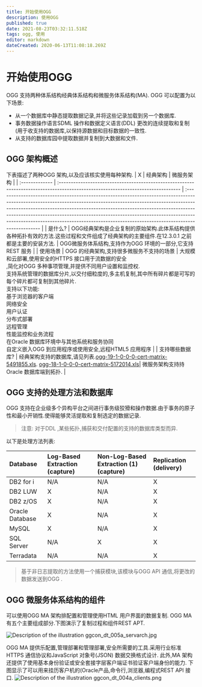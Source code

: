 ```yaml
---
title: 开始使用OGG
description: 使用OGG
published: true
date: 2021-08-23T03:32:11.518Z
tags: ogg, 使用
editor: markdown
dateCreated: 2020-06-13T11:08:18.269Z
---
```


# 开始使用OGG
OGG 支持两种体系结构经典体系结构和微服务体系结构(MA).
OGG 可以配置为以下场景:
- 从一个数据库中静态提取数据记录,并将这些记录加载到另一个数据库.
- 事务数据操作语言SDML 操作和数据定义语言(DDL) 更改的连续提取和复制(用于收支持的数据库,以保持源数据和目标数据的一致性.
- 从支持的数据库园中提取数据并复制到大数据和文件.
## OGG 架构概述


下表描述了两种OGG 架构,以及应该核实使用每种架构.
| X              | 经典架构                                                                                                                          | 微服务架构                                                                                                                                                                                                                                                                                                                                                                                                               |
| :------------- | :-------------------------------------------------------------------------------------------------------------------------------- | :----------------------------------------------------------------------------------------------------------------------------------------------------------------------------------------------------------------------------------------------------------------------------------------------------------------------------------------------------------------------------------------------------------------------- |
| 是什么?        | OGG经典架构是企业复制的原始架构.此体系结构提供各种拓扑有效的方法.这些过程和文件组成了经典架构的主要组件.在12.3.0.1 之前都是主要的安装方法. | OGG微服务体系结构,支持作为OGG 环境的一部分,它支持REST 服务                                                                                                                                                                                                                                                                                                                                                                  |
| 使用场景        | OGG 的经典架构,支持很多微服务不支持的场景                                                                                           | 大规模和云部署,使用安全的HTTPS 接口用于流数据的安全 <br> ,简化对OGG 多种事项管理,并提供不同用户设置和监控权.<br> 支持系统管理的数据库分片,以交付细粒度的,多主机复制,其中所有碎片都是可写的每个碎片都可复制到其他碎片.<br> 支持以下功能: <br>基于浏览器的客户端<br>网络安全<br/>用户认证<br/>分布式部署<br/>远程管理<br/>性能监控和业务流程<br/>在Oracle 数据库环境中与其他系统和服务协同<br/>自定义嵌入OGG 到应用程序或使用安全,远程HTML5 应用程序 |
| 支持哪些数据库? | 经典架构支持的数据库,请见列表.[ogg-19-1-0-0-0-cert-matrix-5491855.xls](/ogg/ogg-19-1-0-0-0-cert-matrix-5491855.xls).  [ogg-18-1-0-0-0-cert-matrix-5172014.xls](/ogg/ogg-18-1-0-0-0-cert-matrix-5172014.xls)| 微服务架构支持持Oracle 数据库端到拓扑.   |

## OGG 支持的处理方法和数据库
OGG 支持在企业级多个异构平台之间进行事务级狡猾和操作数据.由于事务的原子性和最小开销性.使得能够灵活提取和复制选定的数据记录.
> 注意: 对于DDL ,某些拓扑,捕获和交付配置的支持的数据库类型而异.

以下是处理方法列表:

| Database        | Log-Based Extraction (capture) | Non-Log-Based Extraction (1) (capture) | Replication (delivery) |
| :-------------- | :----------------------------- | :------------------------------------- | :--------------------- |
| DB2 for i       | N/A                            | N/A                                    | X                      |
| DB2 LUW         | X                              | N/A                                    | X                      |
| DB2 z/OS        | X                              | N/A                                    | X                      |
| Oracle Database | X                              | N/A                                    | X                      |
| MySQL           | X                              | N/A                                    | X                      |
| SQL Server      | N/A                            | X                                      | X                      |
| Terradata       | N/A                            | N/A                                    | X                      |

> 基于非日志提取的方法使用一个捕获模块,该模块与OGG API 通信,将更改的数据发送到OGG . 
## OGG 微服务体系结构的组件

可以使用OGG MA 架构排配置和管理使用HTML 用户界面的数据复制.
OGG MA 有五个主要组成部分.下图演示了复制过程和组件REST APT. 

![Description of the illustration ggcon_dt_005a_servarch.jpg](https://docs.oracle.com/en/middleware/goldengate/core/19.1/understanding/img/ggcon_dt_005a_servarch.jpg)

OGG MA 提供乐配置,管理部署和管理部署,安全所需要的工具.采用行业标准HTTPS 通信协议和JavaScript 对象号(JSON) 数据交换格式设计. 此外,MA 架构还提供了使用基本身份验证或安全套接字层客户端证书验证客户端身份的能力. 
下图显示了可以用来挂历客户机的(Oracle产品,命令行,浏览器,编程式REST API 接口. 
![Description of the illustration ggcon_dt_004a_clients.png](https://docs.oracle.com/en/middleware/goldengate/core/19.1/understanding/img/ggcon_dt_004a_clients.png)